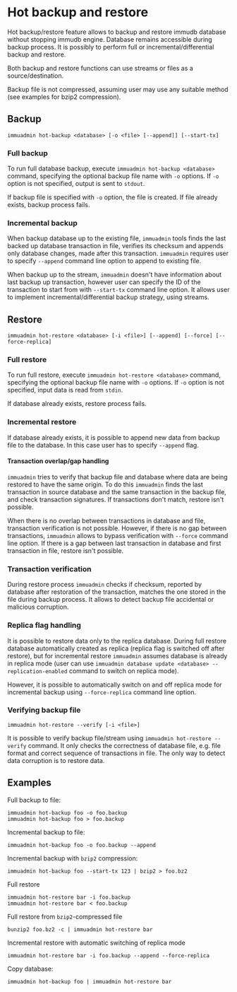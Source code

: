 
# Hot backup and restore

<WrappedSection>

Hot backup/restore feature allows to backup and restore immudb database without stopping immudb engine. Database remains accessible during backup process. It is possibly to perform full or incremental/differential backup and restore.

Both backup and restore functions can use streams or files as a source/destination.

Backup file is not compressed, assuming user may use any suitable method (see examples for bzip2 compression).

</WrappedSection>

<WrappedSection>

## Backup

```
immuadmin hot-backup <database> [-o <file> [--append]] [--start-tx]
```

### Full backup

To run full database backup, execute `immuadmin hot-backup <database>` command, specifying the optional backup file name with `-o` options. If `-o` option is not specified, output is sent to `stdout`.

If backup file is specified with `-o` option, the file is created. If file already exists, backup process fails.

### Incremental backup

When backup database up to the existing file, `immuadmin` tools finds the last backed up database transaction in file, verifies its checksum and appends only database changes, made after this transaction. `immuadmin` requires user to specify `--append` command line option to append to existing file.

When backup up to the stream, `immuadmin` doesn't have information about last backup up transaction, however user can specify the ID of the transaction to start from with `--start-tx` command line option. It allows user to implement incremental/differential backup strategy, using streams.

</WrappedSection>

<WrappedSection>

## Restore

```
immuadmin hot-restore <database> [-i <file>] [--append] [--force] [--force-replica]
```

### Full restore

To run full restore, execute `immuadmin hot-restore <database>` command, specifying the optional backup file name with `-o` options. If `-o` option is not specified, input data is read from `stdin`.

If database already exists, restore process fails.

### Incremental restore

If database already exists, it is possible to append new data from backup file to the database. In this case user has to specify `--append` flag.

#### Transaction overlap/gap handling

`immuadmin` tries to verify that backup file and database where data are being restored to have the same origin. To do this `immuadmin` finds the last transaction in source database and the same transaction in the backup file, and check transaction signatures. If transactions don't match, restore isn't possible.

When there is no overlap between transactions in database and file, transaction verification is not possible. However, if there is no gap between transactions, `immuadmin` allows to bypass verification with `--force` command line option. If there is a gap between last transaction in database and first transaction in file, restore isn't possible.

### Transaction verification

During restore process `immuadmin` checks if checksum, reported by database after restoration of the transaction, matches the one stored in the file during backup process. It allows to detect backup file accidental or malicious corruption.

### Replica flag handling

It is possible to restore data only to the replica database. During full restore database automatically created as replica (replica flag is switched off after restore), but for incremental restore `immuadmin` assumes database is already in replica mode (user can use `immuadmin database update <database> --replication-enabled` command to switch on replica mode).

However, it is possible to automatically switch on and off replica mode for incremental backup using `--force-replica` command line option.

</WrappedSection>

<WrappedSection>

### Verifying backup file

```
immuadmin hot-restore --verify [-i <file>]
```

It is possible to verify backup file/stream using `immuadmin hot-restore --verify` command. It only checks the correctness of database file, e.g. file format and correct sequence of transactions in file. The only way to detect data corruption is to restore data.

</WrappedSection>

<WrappedSection>

## Examples

Full backup to file:

```
immuadmin hot-backup foo -o foo.backup
immuadmin hot-backup foo > foo.backup
```

Incremental backup to file:

```
immuadmin hot-backup foo -o foo.backup --append
```

Incremental backup with `bzip2` compression:

```
immuadmin hot-backup foo --start-tx 123 | bzip2 > foo.bz2
```

Full restore

```
immuadmin hot-restore bar -i foo.backup
immuadmin hot-restore bar < foo.backup
```

Full restore from `bzip2`-compressed file

```
bunzip2 foo.bz2 -c | immuadmin hot-restore bar
```

Incremental restore with automatic switching of replica mode

```
immuadmin hot-restore bar -i foo.backup --append --force-replica
```

Copy database:

```
immuadmin hot-backup foo | immuadmin hot-restore bar
```

</WrappedSection>
